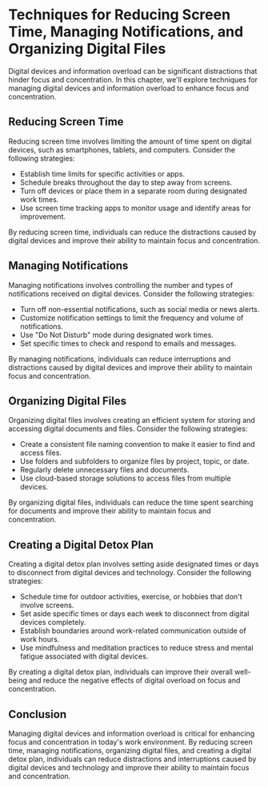 Techniques for Reducing Screen Time, Managing Notifications, and Organizing Digital Files
=======================================================================================================================================================

Digital devices and information overload can be significant distractions that hinder focus and concentration. In this chapter, we'll explore techniques for managing digital devices and information overload to enhance focus and concentration.

Reducing Screen Time
--------------------

Reducing screen time involves limiting the amount of time spent on digital devices, such as smartphones, tablets, and computers. Consider the following strategies:

* Establish time limits for specific activities or apps.
* Schedule breaks throughout the day to step away from screens.
* Turn off devices or place them in a separate room during designated work times.
* Use screen time tracking apps to monitor usage and identify areas for improvement.

By reducing screen time, individuals can reduce the distractions caused by digital devices and improve their ability to maintain focus and concentration.

Managing Notifications
----------------------

Managing notifications involves controlling the number and types of notifications received on digital devices. Consider the following strategies:

* Turn off non-essential notifications, such as social media or news alerts.
* Customize notification settings to limit the frequency and volume of notifications.
* Use "Do Not Disturb" mode during designated work times.
* Set specific times to check and respond to emails and messages.

By managing notifications, individuals can reduce interruptions and distractions caused by digital devices and improve their ability to maintain focus and concentration.

Organizing Digital Files
------------------------

Organizing digital files involves creating an efficient system for storing and accessing digital documents and files. Consider the following strategies:

* Create a consistent file naming convention to make it easier to find and access files.
* Use folders and subfolders to organize files by project, topic, or date.
* Regularly delete unnecessary files and documents.
* Use cloud-based storage solutions to access files from multiple devices.

By organizing digital files, individuals can reduce the time spent searching for documents and improve their ability to maintain focus and concentration.

Creating a Digital Detox Plan
-----------------------------

Creating a digital detox plan involves setting aside designated times or days to disconnect from digital devices and technology. Consider the following strategies:

* Schedule time for outdoor activities, exercise, or hobbies that don't involve screens.
* Set aside specific times or days each week to disconnect from digital devices completely.
* Establish boundaries around work-related communication outside of work hours.
* Use mindfulness and meditation practices to reduce stress and mental fatigue associated with digital devices.

By creating a digital detox plan, individuals can improve their overall well-being and reduce the negative effects of digital overload on focus and concentration.

Conclusion
----------

Managing digital devices and information overload is critical for enhancing focus and concentration in today's work environment. By reducing screen time, managing notifications, organizing digital files, and creating a digital detox plan, individuals can reduce distractions and interruptions caused by digital devices and technology and improve their ability to maintain focus and concentration.
